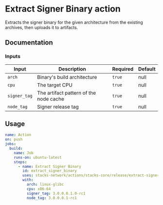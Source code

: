 # Extract Signer Binary action

Extracts the signer binary for the given architecture from the existing archives, then uploads it to artifacts.

## Documentation

### Inputs

|    Input     |               Description              | Required | Default |
| ------------ | -------------------------------------- | -------- | ------- |
|    `arch`    | Binary's build architecture            |  `true`  |   null  |
|    `cpu`     | The target CPU                         |  `true`  |   null  |
| `signer_tag` | The artifact pattern of the node cache |  `true`  |   null  |
|  `node_tag`  | Signer release tag                     |  `true`  |   null  |

## Usage

```yaml
name: Action
on: push
jobs:
  build:
    name: Job
    runs-on: ubuntu-latest
    steps:
      - name: Extract Signer Binary
        id: extract_signer_binary
        uses: stacks-network/actions/stacks-core/release/extract-signer-binary@main
        with:
          arch: linux-glibc
          cpu: x86-64
          signer_tag: 3.0.0.0.1.0-rc1
          node_tag: 3.0.0.0.1-rc1
```
